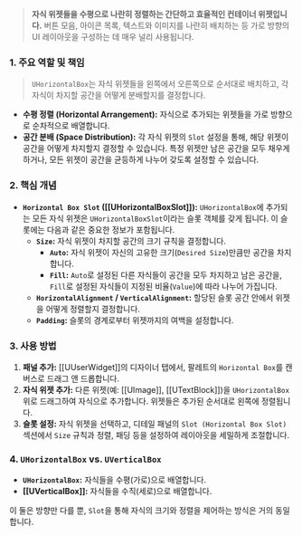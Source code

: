 
> **자식 위젯들을 수평으로 나란히 정렬하는 간단하고 효율적인 컨테이너 위젯입니다.** 버튼 모음, 아이콘 목록, 텍스트와 이미지를 나란히 배치하는 등 가로 방향의 UI 레이아웃을 구성하는 데 매우 널리 사용됩니다.

### **1. 주요 역할 및 책임**
> `UHorizontalBox`는 자식 위젯들을 왼쪽에서 오른쪽으로 순서대로 배치하고, 각 자식이 차지할 공간을 어떻게 분배할지를 결정합니다.
* **수평 정렬 (Horizontal Arrangement):**
    자식으로 추가되는 위젯들을 가로 방향으로 순차적으로 배열합니다.
* **공간 분배 (Space Distribution):**
    각 자식 위젯의 `Slot` 설정을 통해, 해당 위젯이 공간을 어떻게 차지할지 결정할 수 있습니다. 특정 위젯만 남은 공간을 모두 채우게 하거나, 모든 위젯이 공간을 균등하게 나누어 갖도록 설정할 수 있습니다.

### **2. 핵심 개념**
* **`Horizontal Box Slot` ([[UHorizontalBoxSlot]]):**
    `UHorizontalBox`에 추가되는 모든 자식 위젯은 `UHorizontalBoxSlot`이라는 슬롯 객체를 갖게 됩니다. 이 슬롯에는 다음과 같은 중요한 정보가 포함됩니다.
    * **`Size`:** 자식 위젯이 차지할 공간의 크기 규칙을 결정합니다.
        * **`Auto`:** 자식 위젯이 자신의 고유한 크기(`Desired Size`)만큼만 공간을 차지합니다.
        * **`Fill`:** `Auto`로 설정된 다른 자식들이 공간을 모두 차지하고 남은 공간을, `Fill`로 설정된 자식들이 지정된 비율(`Value`)에 따라 나누어 가집니다.
    * **`HorizontalAlignment` / `VerticalAlignment`:** 할당된 슬롯 공간 안에서 위젯을 어떻게 정렬할지 결정합니다.
    * **`Padding`:** 슬롯의 경계로부터 위젯까지의 여백을 설정합니다.

### **3. 사용 방법**
1.  **패널 추가:** [[UUserWidget]]의 디자이너 탭에서, 팔레트의 `Horizontal Box`를 캔버스로 드래그 앤 드롭합니다.
2.  **자식 위젯 추가:** 다른 위젯(예: [[UImage]], [[UTextBlock]])을 `UHorizontalBox` 위로 드래그하여 자식으로 추가합니다. 위젯들은 추가된 순서대로 왼쪽에 정렬됩니다.
3.  **슬롯 설정:** 자식 위젯을 선택하고, 디테일 패널의 `Slot (Horizontal Box Slot)` 섹션에서 `Size` 규칙과 정렬, 패딩 등을 설정하여 레이아웃을 세밀하게 조절합니다.

### **4. `UHorizontalBox` vs. `UVerticalBox`**
* **`UHorizontalBox`:** 자식들을 수평(가로)으로 배열합니다.
* **[[UVerticalBox]]:** 자식들을 수직(세로)으로 배열합니다.

이 둘은 방향만 다를 뿐, `Slot`을 통해 자식의 크기와 정렬을 제어하는 방식은 거의 동일합니다.
